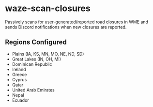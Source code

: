 # waze-scan-closures

Passively scans for user-generated/reported road closures in WME and sends Discord notifications when new closures are reported.

## Regions Configured
* Plains (IA, KS, MN, MO, NE, ND, SD)
* Great Lakes (IN, OH, MI)
* Dominican Republic
* Ireland
* Greece
* Cyprus
* Qatar
* United Arab Emirates
* Nepal
* Ecuador

